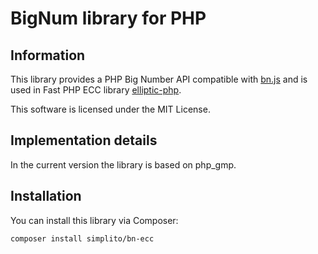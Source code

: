 
# BigNum library for PHP


## Information

This library provides a PHP Big Number API compatible with [bn.js](https://github.com/indutny/bn.js) and is used in Fast PHP ECC library [elliptic-php](https://github.com/simplito/elliptic-php).

This software is licensed under the MIT License.


## Implementation details

In the current version the library is based on php_gmp.


## Installation

You can install this library via Composer:
```
composer install simplito/bn-ecc
```
